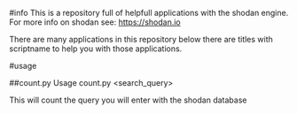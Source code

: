 #info
This is a repository full of helpfull applications with the shodan engine.
For more info on shodan see:
https://shodan.io

There are many applications in this repository below there are titles with scriptname to help you with those applications.

#usage

##count.py
Usage count.py <search_query>

This will count the query you will enter with the shodan database
